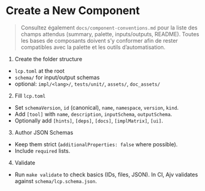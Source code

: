 # Create a New Component

> Consultez également `docs/component-conventions.md` pour la liste des champs
> attendus (summary, palette, inputs/outputs, README). Toutes les bases de
> composants doivent s’y conformer afin de rester compatibles avec la palette
> et les outils d’automatisation.

1) Create the folder structure

- `lcp.toml` at the root
- `schema/` for input/output schemas
- optional: `impl/<lang>/`, `tests/unit/`, `assets/`, `doc_assets/`

2) Fill `lcp.toml`

- Set `schemaVersion`, `id` (canonical), `name`, `namespace`, `version`, `kind`.
- Add `[tool]` with `name`, `description`, `inputSchema`, `outputSchema`.
- Optionally add `[hints]`, `[deps]`, `[docs]`, `[implMatrix]`, `[ui]`.

3) Author JSON Schemas

- Keep them strict (`additionalProperties: false` where possible).
- Include `required` lists.

4) Validate

- Run `make validate` to check basics (IDs, files, JSON). In CI, Ajv validates against `schema/lcp.schema.json`.
